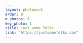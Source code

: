 ```yaml
---
layout: photowork
order: 0
n_photos: 6
key_photo: 1
title: just some folks
link: "https://justsomefolks.com"
---
```


